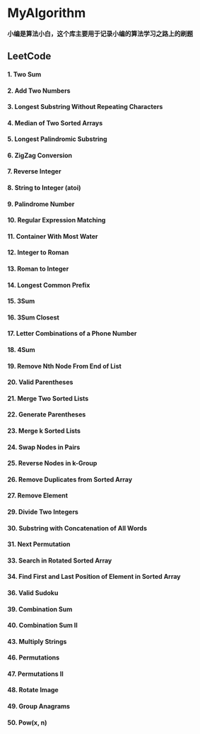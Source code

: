 # MyAlgorithm
**小编是算法小白，这个库主要用于记录小编的算法学习之路上的刷题**
## LeetCode
#### 1. Two Sum
#### 2. Add Two Numbers
#### 3. Longest Substring Without Repeating Characters
#### 4. Median of Two Sorted Arrays
#### 5. Longest Palindromic Substring
#### 6. ZigZag Conversion
#### 7. Reverse Integer
#### 8. String to Integer (atoi)
#### 9. Palindrome Number

#### 10. Regular Expression Matching    

#### 11. Container With Most Water

#### 12. Integer to Roman

#### 13. Roman to Integer

#### 14. Longest Common Prefix

#### 15. 3Sum

#### 16. 3Sum Closest

#### 17. Letter Combinations of a Phone Number

#### 18. 4Sum

#### 19. Remove Nth Node From End of List

#### 20. Valid Parentheses

#### 21. Merge Two Sorted Lists

#### 22. Generate Parentheses

#### 23. Merge k Sorted Lists

#### 24. Swap Nodes in Pairs

#### 25. Reverse Nodes in k-Group    

#### 26. Remove Duplicates from Sorted Array
#### 27. Remove Element

#### 29. Divide Two Integers

#### 30. Substring with Concatenation of All Words

#### 31. Next Permutation    

#### 33. Search in Rotated Sorted Array    

#### 34. Find First and Last Position of Element in Sorted Array    

#### 36. Valid Sudoku

#### 39. Combination Sum 

#### 40. Combination Sum II    

#### 43. Multiply Strings    

#### 46. Permutations

#### 47. Permutations II    

#### 48. Rotate Image    

#### 49. Group Anagrams    

#### 50. Pow(x, n)